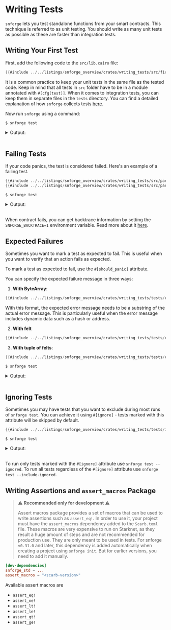 # Writing Tests

`snforge` lets you test standalone functions from your smart contracts. This technique is referred to as unit testing. You
should write as many unit tests as possible as these are faster than integration tests.

## Writing Your First Test

First, add the following code to the `src/lib.cairo` file:

```rust
{{#include ../../listings/snforge_overview/crates/writing_tests/src/first_test.cairo}}
```

It is a common practice to keep your unit tests in the same file as the tested code.
Keep in mind that all tests in `src` folder have to be in a module annotated with `#[cfg(test)]`.
When it comes to integration tests, you can keep them in separate files in the `tests` directory.
You can find a detailed explanation of how `snforge` collects tests [here](test-collection.md).

Now run `snforge` using a command:

```shell
$ snforge test
```

<details>
<summary>Output:</summary>

```shell
Collected 1 test(s) from writing_tests package
Running 1 test(s) from src/
[PASS] writing::first_test::tests::test_sum
Tests: 1 passed, 0 failed, 0 skipped, 0 ignored, 0 filtered out
```
</details>
<br>

## Failing Tests

If your code panics, the test is considered failed. Here's an example of a failing test.

```rust
{{#include ../../listings/snforge_overview/crates/writing_tests/src/panicking_tests.cairo:first_half}}
{{#include ../../listings/snforge_overview/crates/writing_tests/src/panicking_tests.cairo:second_half}}
```

```shell
$ snforge test
```

<details>
<summary>Output:</summary>

```shell
Collected 1 test(s) from writing_tests package
Running 1 test(s) from src/
[FAIL] writing_tests::panicking_tests::tests::failing

Failure data:
    0x616161 ('aaa')

Tests: 0 passed, 1 failed, 0 skipped, 0 ignored, 0 filtered out

Failures:
    writing_tests::panicking_tests::tests::failing
```
</details>
<br>

When contract fails, you can get backtrace information by setting the `SNFORGE_BACKTRACE=1` environment variable. Read more about it [here](../snforge-advanced-features/backtrace.md).

## Expected Failures

Sometimes you want to mark a test as expected to fail. This is useful when you want to verify that an action fails as
expected.

To mark a test as expected to fail, use the `#[should_panic]` attribute.

You can specify the expected failure message in three ways:

1. **With ByteArray**:
```rust
{{#include ../../listings/snforge_overview/crates/writing_tests/tests/expected_failures.cairo:byte_array}}
```
With this format, the expected error message needs to be a substring of the actual error message. This is particularly useful when the error message includes dynamic data such as a hash or address.

2. **With felt**
```rust
{{#include ../../listings/snforge_overview/crates/writing_tests/tests/expected_failures.cairo:felt}}
```

3. **With tuple of felts**:
```rust
{{#include ../../listings/snforge_overview/crates/writing_tests/tests/expected_failures.cairo:tuple}}
```


```shell
$ snforge test
```

<details>
<summary>Output:</summary>

```shell
Collected 1 test(s) from writing_tests package
Running 0 test(s) from src/
Running 1 test(s) from tests/
[PASS] snforge_overview_integrationtest::should_panic_check_data
Tests: 1 passed, 0 failed, 0 skipped, 0 ignored, 0 filtered out
```
</details>
<br>

## Ignoring Tests

Sometimes you may have tests that you want to exclude during most runs of `snforge test`.
You can achieve it using `#[ignore]` - tests marked with this attribute will be skipped by default.

```rust
{{#include ../../listings/snforge_overview/crates/writing_tests/tests/ignoring.cairo}}
```

```shell
$ snforge test
```

<details>
<summary>Output:</summary>

```shell
Collected 1 test(s) from writing_tests package
Running 0 test(s) from src/
Running 1 test(s) from tests/
[IGNORE] writing_tests_integrationtest::ignoring::ignored_test
Tests: 0 passed, 0 failed, 0 skipped, 1 ignored, 0 filtered out
```
</details>
<br>

To run only tests marked with the  `#[ignore]` attribute use `snforge test --ignored`.
To run all tests regardless of the `#[ignore]` attribute use `snforge test --include-ignored`.

## Writing Assertions and `assert_macros` Package
> ⚠️ **Recommended only for development** ️⚠️
> 
> Assert macros package provides a set of macros that can be used to write assertions such as `assert_eq!`.
In order to use it, your project must have the `assert_macros` dependency added to the `Scarb.toml` file.
These macros are very expensive to run on Starknet, as they result a huge amount of steps and are not recommended for production use. 
They are only meant to be used in tests.
For snforge `v0.31.0` and later, this dependency is added automatically when creating a project using `snforge init`. But for earlier versions, you need to add it manually.

```toml
[dev-dependencies]
snforge_std = ...
assert_macros = "<scarb-version>"
```

Available assert macros are 
- `assert_eq!`
- `assert_ne!`
- `assert_lt!`
- `assert_le!`
- `assert_gt!`
- `assert_ge!`
